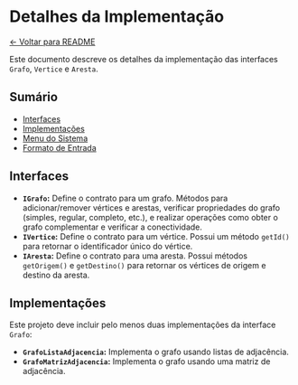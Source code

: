# Detalhes da Implementação

[← Voltar para README](../README.md)

Este documento descreve os detalhes da implementação das interfaces `Grafo`, `Vertice` e `Aresta`.

## Sumário

- [Interfaces](#interfaces)
- [Implementações](#implementações)
- [Menu do Sistema](menu.md)
- [Formato de Entrada](input-files.md)

## Interfaces

*   **`IGrafo`:** Define o contrato para um grafo.  Métodos para adicionar/remover vértices e arestas, verificar propriedades do grafo (simples, regular, completo, etc.), e realizar operações como obter o grafo complementar e verificar a conectividade.
*   **`IVertice`:** Define o contrato para um vértice.  Possui um método `getId()` para retornar o identificador único do vértice.
*   **`IAresta`:** Define o contrato para uma aresta.  Possui métodos `getOrigem()` e `getDestino()` para retornar os vértices de origem e destino da aresta.

## Implementações

Este projeto deve incluir pelo menos duas implementações da interface `Grafo`:

*   **`GrafoListaAdjacencia`:** Implementa o grafo usando listas de adjacência.
*   **`GrafoMatrizAdjacencia`:** Implementa o grafo usando uma matriz de adjacência.